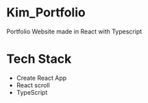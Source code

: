 # Kim_Portfolio
Portfolio Website made in React with Typescript

# Tech Stack
- Create React App
- React scroll
- TypeScript